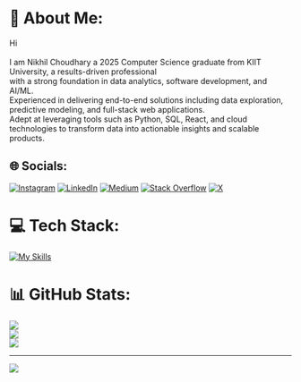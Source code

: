# 💫 About Me:
Hi<br><br>I am Nikhil Choudhary a 2025 Computer Science graduate from KIIT University, a results-driven professional <br>with a strong foundation in data analytics, software development, and AI/ML. <br>Experienced in delivering end-to-end solutions including data exploration, predictive modeling, and full-stack web applications. <br>Adept at leveraging tools such as Python, SQL, React, and cloud technologies to transform data into actionable insights and scalable products.


## 🌐 Socials:
[![Instagram](https://img.shields.io/badge/Instagram-%23E4405F.svg?logo=Instagram&logoColor=white)](https://instagram.com/nikhilchoudhary_06) [![LinkedIn](https://img.shields.io/badge/LinkedIn-%230077B5.svg?logo=linkedin&logoColor=white)](https://linkedin.com/in/nikhil-choudhary-0653) [![Medium](https://img.shields.io/badge/Medium-12100E?logo=medium&logoColor=white)](https://medium.com/@-nikhil-) [![Stack Overflow](https://img.shields.io/badge/-Stackoverflow-FE7A16?logo=stack-overflow&logoColor=white)](https://stackoverflow.com/users/coderman) [![X](https://img.shields.io/badge/X-black.svg?logo=X&logoColor=white)](https://x.com/Nikhil0653) 

# 💻 Tech Stack:
[![My Skills](https://skillicons.dev/icons?i=java,spring,c,cpp,py,linux,aws,gcp,react,js,git,ts,node,postgres,postman,prisma,supabase,tensorflow&perline=6)](https://skillicons.dev)
# 📊 GitHub Stats:
![](https://github-readme-stats.vercel.app/api?username=NIKHIL0653&theme=nightowl&hide_border=false&include_all_commits=true&count_private=true)<br/>
![](https://nirzak-streak-stats.vercel.app/?user=NIKHIL0653&theme=nightowl&hide_border=false)<br/>
![](https://github-readme-stats.vercel.app/api/top-langs/?username=NIKHIL0653&theme=nightowl&hide_border=false&include_all_commits=true&count_private=true&layout=compact)

---
[![](https://visitcount.itsvg.in/api?id=NIKHIL0653&icon=2&color=0)](https://visitcount.itsvg.in)

<!-- Proudly created with GPRM ( https://gprm.itsvg.in ) -->
